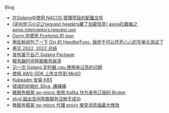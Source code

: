 Blog
* [在Golang中使用 NACOS 管理项目的配置文件](blog/golang/nacos_demo_golang.md)
* [\[逆向学习小记之request headers藏了加密信息\] axios拦截器之axios.interceptors.request.use](blog/python/spider__interceptors.request.use.md.md)
* [Gorm 中使用 Postgres 的 json](blog/gorm_pgsql_json.md)
* [用反射闭包了一下 Gin 的 HandlerFunc, 我终于可以开开心心的写单元测试了](blog/golang/gin_handlefunc.md)
* [再见 2022, 2022 总结](blog/summary_by_2022.md)
* [发布属于自己 Golang Package ](blog/golang/发布自己go包.md)
* [服务器时间导致服务崩溃](blog/bug_for_the_server_date.md)
* [记一次 Golang 定时器 cpu 使用率过高的问题](blog/golang/golang_time_cpu.md)
* [使用 AWS-SDK 上传文件到 MinIO ](blog/golang/aws-s3-oss-go.md)
* [ Kubeadm 安装 K8S ](K8S/install.md)
* [错误的初始化 Slice, 痛痛痛](blog/golang/error_init_slice.md)
* [微服务框架 go-micro 使用 Kafka 作为发布订阅的 Broker ](blog/golang/go_micro_use_kafka.md) 
* [etcd 超出空间导致服务注册不成功](blog/golang/etcd_space_exceeded.md) 
* [微服务框架 go-micro 代理 proxy 接受消息值最大修改](blog/golang/go_micro_MaxCallRecvMsgSize.md) 














[//]: # (Golang)

[//]: # (* [slice]&#40;golang/slice.md&#41; )

[//]: # (* [map]&#40;golang/map.md&#41; )

[//]: # (* [channel]&#40;golang/channel.md&#41; )

[//]: # (* [mutex]&#40;golang/mutex.md&#41; )

[//]: # (* [gmp]&#40;golang/gmp.md&#41; )
